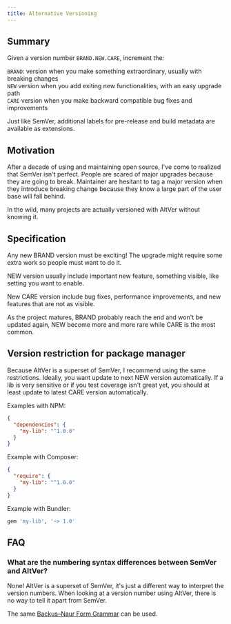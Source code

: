 ```yaml
---
title: Alternative Versioning
---
```


## Summary

Given a version number `BRAND.NEW.CARE`, increment the:

`BRAND`: version when you make something extraordinary, usually with breaking changes <br>
`NEW` version when you add exiting new functionalities, with an easy upgrade path <br>
`CARE` version when you make backward compatible bug fixes and improvements <br>

Just like SemVer, additional labels for pre-release and build metadata are available as extensions.

## Motivation

After a decade of using and maintaining open source, I've come to realized that SemVer isn't perfect. 
People are scared of major upgrades because they are going to break. Maintainer are hesitant to tag a major 
version when they introduce breaking change because they know a large part of the user base will fall behind.

In the wild, many projects are actually versioned with AltVer without knowing it.



## Specification

Any new BRAND version must be exciting! The upgrade might require some extra work so people must want to do it.
 
NEW version usually include important new feature, something visible, like setting you want to enable.

New CARE version include bug fixes, performance improvements, and new features that are not as visible.

As the project matures, BRAND probably reach the end and won't be updated again, NEW become more and more rare while CARE is the most common.

## Version restriction for package manager

Because AltVer is a superset of SemVer, I recommend using the same restrictions.
Ideally, you want update to next NEW version automatically. If a lib is very sensitive or if you test coverage isn't great yet, you should at least update to latest CARE version automatically.

Examples with NPM:

```json
{
  "dependencies": {
    "my-lib": "^1.0.0"
  }
}
```

Example with Composer:

```json
{
  "require": {
    "my-lib": "^1.0.0"
  }
}
```

Example with Bundler:

```ruby
gem 'my-lib', '~> 1.0'
```


## FAQ

### What are the numbering syntax differences between SemVer and AltVer?

None! AltVer is a superset of SemVer, it's just a different way to interpret the version numbers. When looking at a
version number using AltVer, there is no way to tell it apart from SemVer.

The same [Backus–Naur Form Grammar](https://semver.org/#backusnaur-form-grammar-for-valid-semver-versions) can be used.
